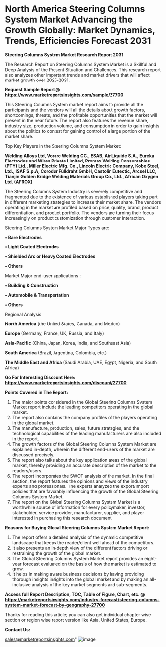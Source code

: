 # North America Steering Columns System Market Advancing the Growth Globally: Market Dynamics, Trends, Efficiencies Forecast 2031

<strong>Steering Columns System Market Research Report 2031</strong>

The Research Report on Steering Columns System Market is a Skillful and Deep Analysis of the Present Situation and Challenges. This research report also analyzes other important trends and market drivers that will affect market growth over 2025-2031.

<strong>Request Sample Report @ <a href=https://www.marketreportsinsights.com/sample/27700>https://www.marketreportsinsights.com/sample/27700</a></strong>

This Steering Columns System market report aims to provide all the participants and the vendors will all the details about growth factors, shortcomings, threats, and the profitable opportunities that the market will present in the near future. The report also features the revenue share, industry size, production volume, and consumption in order to gain insights about the politics to contest for gaining control of a large portion of the market share.

Top Key Players in the Steering Columns System Market:

<strong>Welding Alloys Ltd, Vorarc Welding CC., ESAB, Air Liquide S.A., Eureka Electrodes and Wires Private Limited, Promax Welding Consumables (PTY) Ltd., Miller Electric Mfg. Co., Lincoln Electric Company, Kobe Steel, Ltd., ISAF S.p.A, Corodur Fülldraht GmbH, Castolin Eutectic, Arcsel LLC, Tianjin Golden Bridge Welding Materials Group Co., Ltd., African Oxygen Ltd. (AFROX)</strong>

The Steering Columns System Industry is severely competitive and fragmented due to the existence of various established players taking part in different marketing strategies to increase their market share. The vendors operating in the market are profiled based on price, quality, brand, product differentiation, and product portfolio. The vendors are turning their focus increasingly on product customization through customer interaction.

Steering Columns System Market Major Types are:

<strong>• Bare Electrodes

• Light Coated Electrodes

• Shielded Arc or Heavy Coated Electrodes

• Others</strong>

Market Major end-user applications :

<strong>• Building & Construction

• Automobile & Transportation

• Others</strong>

Regional Analysis

</u><strong><b>North America</b></strong> (the United States, Canada, and Mexico)

<strong><b>Europe </b></strong>(Germany, France, UK, Russia, and Italy)

<strong><b>Asia-Pacific</b></strong> (China, Japan, Korea, India, and Southeast Asia)

<strong><b>South America</b></strong> (Brazil, Argentina, Colombia, etc.)

<strong><b>The Middle East and Africa</b></strong> (Saudi Arabia, UAE, Egypt, Nigeria, and South Africa)

<strong>Go For Interesting Discount Here: <a href=https://www.marketreportsinsights.com/discount/27700>https://www.marketreportsinsights.com/discount/27700</a></strong>

<strong>Points Covered in The Report:</strong>
<ol>
  <li>The major points considered in the Global Steering Columns System Market report include the leading competitors operating in the global market.</li>
  <li>The report also contains the company profiles of the players operating in the global market.</li>
  <li>The manufacture, production, sales, future strategies, and the technological capabilities of the leading manufacturers are also included in the report.</li>
  <li>The growth factors of the Global Steering Columns System Market are explained in-depth, wherein the different end-users of the market are discussed precisely.</li>
  <li>The report also talks about the key application areas of the global market, thereby providing an accurate description of the market to the readers/users.</li>
  <li>The report incorporates the SWOT analysis of the market. In the final section, the report features the opinions and views of the industry experts and professionals. The experts analyzed the export/import policies that are favorably influencing the growth of the Global Steering Columns System Market.</li>
  <li>The report on the Global Steering Columns System Market is a worthwhile source of information for every policymaker, investor, stakeholder, service provider, manufacturer, supplier, and player interested in purchasing this research document.</li>
</ol>
<strong>Reasons for Buying Global Steering Columns System Market Report:</strong>

<ol>
  <li>The report offers a detailed analysis of the dynamic competitive landscape that keeps the reader/client well ahead of the competitors.</li>
  <li>It also presents an in-depth view of the different factors driving or restraining the growth of the global market.</li>
  <li>The Global Steering Columns System Market report provides an eight-year forecast evaluated on the basis of how the market is estimated to grow.</li>
  <li>It helps in making aware business decisions by having providing thorough insights insights into the global market and by making an all-inclusive analysis of the key market segments and sub-segments.</li>
</ol>
<strong>Access full Report Description, TOC, Table of Figure, Chart, etc. @ <a href=https://marketreportsinsights.com/industry-forecast/steering-columns-system-market-forecast-by-geography-27700>https://marketreportsinsights.com/industry-forecast/steering-columns-system-market-forecast-by-geography-27700</a></strong>


Thanks for reading this article; you can also get individual chapter wise section or region wise report version like Asia, United States, Europe.

<strong>Contact Us:</strong>

sales@marketreportsinsights.com"
![image](https://github.com/user-attachments/assets/f35a4d12-7e6b-4439-bd81-6c5b9cc3bf40)
